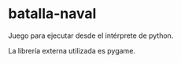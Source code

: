 # batalla-naval

Juego para ejecutar desde el intérprete de python.

La librería externa utilizada es pygame.
